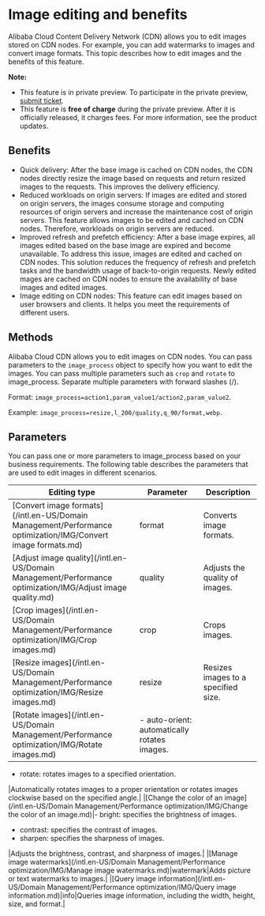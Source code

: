 # Image editing and benefits

Alibaba Cloud Content Delivery Network \(CDN\) allows you to edit images stored on CDN nodes. For example, you can add watermarks to images and convert image formats. This topic describes how to edit images and the benefits of this feature.

**Note:**

-   This feature is in private preview. To participate in the private preview, [submit ticket](https://workorder-intl.console.aliyun.com/?spm=5176.2020520001.aliyun_topbar.18.dbd44bd3e4f845#/ticket/createIndex).
-   This feature is **free of charge** during the private preview. After it is officially released, it charges fees. For more information, see the product updates.

## Benefits

-   Quick delivery: After the base image is cached on CDN nodes, the CDN nodes directly resize the image based on requests and return resized images to the requests. This improves the delivery efficiency.
-   Reduced workloads on origin servers: If images are edited and stored on origin servers, the images consume storage and computing resources of origin servers and increase the maintenance cost of origin servers. This feature allows images to be edited and cached on CDN nodes. Therefore, workloads on origin servers are reduced.
-   Improved refresh and prefetch efficiency: After a base image expires, all images edited based on the base image are expired and become unavailable. To address this issue, images are edited and cached on CDN nodes. This solution reduces the frequency of refresh and prefetch tasks and the bandwidth usage of back-to-origin requests. Newly edited mages are cached on CDN nodes to ensure the availability of base images and edited images.
-   Image editing on CDN nodes: This feature can edit images based on user browsers and clients. It helps you meet the requirements of different users.

## Methods

Alibaba Cloud CDN allows you to edit images on CDN nodes. You can pass parameters to the `image_process` object to specify how you want to edit the images. You can pass multiple parameters such as `crop` and `rotate` to image\_process. Separate multiple parameters with forward slashes \(/\).

Format: `image_process=action1,param_value1/action2,param_value2`.

Example: `image_process=resize,l_200/quality,q_90/format,webp`.

## Parameters

You can pass one or more parameters to image\_process based on your business requirements. The following table describes the parameters that are used to edit images in different scenarios.

|Editing type|Parameter|Description|
|------------|---------|-----------|
|[Convert image formats](/intl.en-US/Domain Management/Performance optimization/IMG/Convert image formats.md)|format|Converts image formats.|
|[Adjust image quality](/intl.en-US/Domain Management/Performance optimization/IMG/Adjust image quality.md)|quality|Adjusts the quality of images.|
|[Crop images](/intl.en-US/Domain Management/Performance optimization/IMG/Crop images.md)|crop|Crops images.|
|[Resize images](/intl.en-US/Domain Management/Performance optimization/IMG/Resize images.md)|resize|Resizes images to a specified size.|
|[Rotate images](/intl.en-US/Domain Management/Performance optimization/IMG/Rotate images.md)|-   auto-orient: automatically rotates images.
-   rotate: rotates images to a specified orientation.

|Automatically rotates images to a proper orientation or rotates images clockwise based on the specified angle.|
|[Change the color of an image](/intl.en-US/Domain Management/Performance optimization/IMG/Change the color of an image.md)|-   bright: specifies the brightness of images.
-   contrast: specifies the contrast of images.
-   sharpen: specifies the sharpness of images.

|Adjusts the brightness, contrast, and sharpness of images.|
|[Manage image watermarks](/intl.en-US/Domain Management/Performance optimization/IMG/Manage image watermarks.md)|watermark|Adds picture or text watermarks to images.|
|[Query image information](/intl.en-US/Domain Management/Performance optimization/IMG/Query image information.md)|info|Queries image information, including the width, height, size, and format.|

